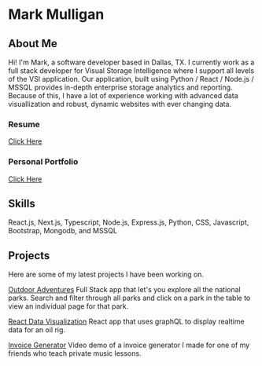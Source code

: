 # Mark Mulligan

## About Me

Hi! I'm Mark, a software developer based in Dallas, TX. I currently work as a full stack developer for Visual Storage Intelligence where I support all levels of the VSI application. Our application, built using Python / React / Node.js / MSSQL provides in-depth enterprise storage analytics and reporting. Because of this, I have a lot of experience working with advanced data visuallization and robust, dynamic websites with ever changing data.

### Resume

[Click Here](https://www.mulligandesigns.com/static/media/MarkMulliganFullStackDeveloper.414070d6.pdf)

### Personal Portfolio

[Click Here](https://www.mulligandesigns.com)

## Skills

React.js, Next.js, Typescript, Node.js, Express.js, Python, CSS, Javascript, Bootstrap, Mongodb, and MSSQL

## Projects

Here are some of my latest projects I have been working on.

[Outdoor Adventures](https://outdoor-adventures1.netlify.app/)
Full Stack app that let's you explore all the national parks. Search and filter through all parks and click on a park in the table to view an individual page for that park.

[React Data Visualization](https://react-data-visualization.netlify.app/)
React app that uses graphQL to display realtime data for an oil rig.

[Invoice Generator](https://www.youtube.com/watch?v=ofsShzbOSEA)
Video demo of a invoice generator I made for one of my friends who teach private music lessons.
